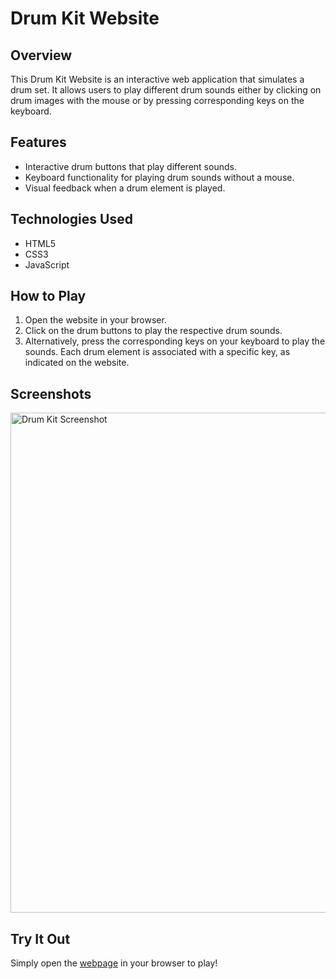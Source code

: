 # Drum Kit Website

## Overview
This Drum Kit Website is an interactive web application that simulates a drum set. It allows users to play different drum sounds either by clicking on drum images with the mouse or by pressing corresponding keys on the keyboard.

## Features
- Interactive drum buttons that play different sounds.
- Keyboard functionality for playing drum sounds without a mouse.
- Visual feedback when a drum element is played.

## Technologies Used
- HTML5
- CSS3
- JavaScript

## How to Play
1. Open the website in your browser.
2. Click on the drum buttons to play the respective drum sounds.
3. Alternatively, press the corresponding keys on your keyboard to play the sounds. Each drum element is associated with a specific key, as indicated on the website.

## Screenshots
<img src="https://i.postimg.cc/brXCrW5X/drum-kit-website-screenshot.png" width="800" alt="Drum Kit Screenshot">

## Try It Out
Simply open the [webpage](https://yutongxie58.github.io/dicee-game-website/) in your browser to play!
